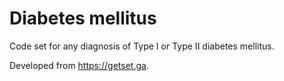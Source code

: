 # Diabetes mellitus

Code set for any diagnosis of Type I or Type II diabetes mellitus.

Developed from https://getset.ga.
